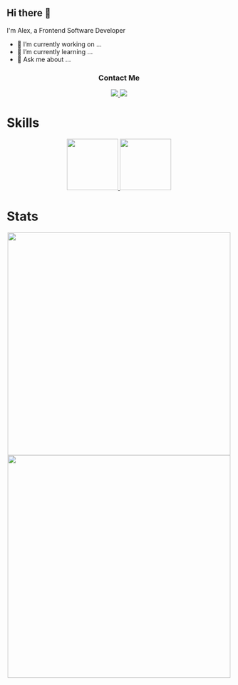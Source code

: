 ## Hi there 👋
I'm Alex, a Frontend Software Developer

- 🔭 I’m currently working on ...
- 🌱 I’m currently learning ...
- 💬 Ask me about ...

<div align="center">
  <h3>Contact Me</h3>
  <a href="mailto: acastr13@asu.edu">
    <img src="https://img.shields.io/badge/Gmail-D14836?style=for-the-badge&logo=gmail&logoColor=white" />
  </a>
  
  <a href="https://www.linkedin.com/in/fullstackcastro/">
    <img src="https://img.shields.io/badge/linkedin-%230077B5.svg?style=for-the-badge&logo=linkedin&logoColor=white" />
  </a>
</div>

# Skills
<div align="center">
  <a href="https://skillicons.dev">
    <img src="https://skillicons.dev/icons?i=git,react,javascript,ts,python,nodejs" height="115" />
    <img src="https://skillicons.dev/icons?i=ai,ps,sequelize,flask,mysql,postgres" height="115" />
  </a>
</div>

# Stats
<div href="https://github.com/versayce/github-readme-stats" align="center">
  <img width="500" src="https://github-readme-stats.vercel.app/api?username=versayce&show_icons=true&theme=radical" />
</div>

<div href="https://github.com/versayce/github-readme-stats" align="center">
  <img width="500" src="https://github-readme-stats.vercel.app/api/top-langs/?username=anuraghazra&layout=compact&theme=radical">
</div>

<!--
**Versayce/versayce** is a ✨ _special_ ✨ repository because its `README.md` (this file) appears on your GitHub profile.

Here are some ideas to get you started:

- 🔭 I’m currently working on ...
- 🌱 I’m currently learning ...
- 👯 I’m looking to collaborate on ...
- 🤔 I’m looking for help with ...
- 💬 Ask me about ...
- 📫 How to reach me: ...
- 😄 Pronouns: ...
- ⚡ Fun fact: ...
-->
